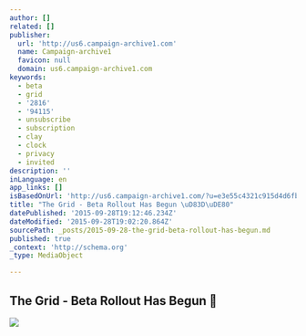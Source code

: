```yaml
---
author: []
related: []
publisher:
  url: 'http://us6.campaign-archive1.com'
  name: Campaign-archive1
  favicon: null
  domain: us6.campaign-archive1.com
keywords:
  - beta
  - grid
  - '2816'
  - '94115'
  - unsubscribe
  - subscription
  - clay
  - clock
  - privacy
  - invited
description: ''
inLanguage: en
app_links: []
isBasedOnUrl: 'http://us6.campaign-archive1.com/?u=e3e55c4321c915d4d6fb9f8f0&id=3137e56aa1'
title: "The Grid - Beta Rollout Has Begun \uD83D\uDE80"
datePublished: '2015-09-28T19:12:46.234Z'
dateModified: '2015-09-28T19:02:20.864Z'
sourcePath: _posts/2015-09-28-the-grid-beta-rollout-has-begun.md
published: true
_context: 'http://schema.org'
_type: MediaObject

---
```

<article style=""><h1>The Grid - Beta Rollout Has Begun </h1><p></p><img src="https://gallery.mailchimp.com/e3e55c4321c915d4d6fb9f8f0/images/512cd075-724f-4810-98eb-9d71979c556e.png" /></article>